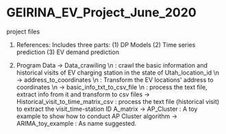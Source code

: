 # GEIRINA_EV_Project_June_2020
 project files
1. References:
Includes three parts:
(1) DP Models
(2) Time series prediction
(3) EV demand prediction

2. Program Data
-> Data_crawiling \n
    : crawl the basic information and historical visits of EV charging station in the state of Utah_location_id \n
-> address_to_coordinates \n
    : Transform the EV locations' address to coordinates \n
-> basic_info_txt_to_csv_file \n
    : process the text file, extract info from it and transform to csv files
-> Historical_visit_to_time_matrix_csv
    : process the text file (historical visit) to extract the visit_time-station ID A_matrix
-> AP_Cluster
    : A toy example to show how to conduct AP Cluster algorithm
-> ARIMA_toy_example
    : As name suggested.
